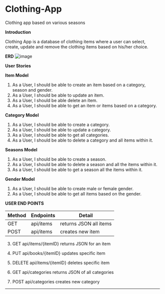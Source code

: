# Clothing-App

Clothing app based on various seasons

**Introduction**

Clothing App is a database of clothing items where a user can select, create, update and remove the clothing items based
on his/her choice.

**ERD**
![image](https://user-images.githubusercontent.com/94148009/148087537-bbdbe690-b8e9-4ab9-96be-272948c2afd5.png)


**User Stories**

**Item Model**

1. As a User, I should be able to create an item based on a category, season and gender.
2. As a User, I should be able to update an item.
3. As a User, I should be able delete an item.
4. As a User, I should be able to get an item or items based on a category.

**Category Model**

1. As a User, I should be able to create a category.
2. As a User, I should be able to update a category.
3. As a User, I should be able to get all categories.
4. As a User, I should be able to delete a category and all items within it.

**Seasons Model**

1. As a User, I should be able to create a season.
2. As a User, I should be able to delete a season and all the items within it.
3. As a User, I should be able to get a season all the items within it.

**Gender Model**

1. As a User, I should be able to create male or female gender.
2. As a User, I should be able to get all items based on the gender.



**USER END POINTS**

|     Method    |   Endpoints   | Detail                 |
| ------------- | ------------- |----------------------- | 
|       GET     | api/items     | returns JSON all items |
|       POST    | api/items     | creates new item       |

	

3. GET	api/items/{itemID}	returns JSON for an item

4. PUT	api/books/{itemID}	updates specific item

5. DELETE	api/items/{itemID}	deletes specific item

6. GET	api/categories	returns JSON of all categories

7. POST	api/categories	creates new category
******

